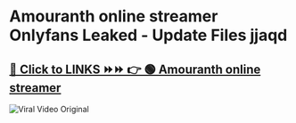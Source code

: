 
 # Amouranth online streamer Onlyfans Leaked - Update Files jjaqd

## <h2><a href="https://clipsfans.com/Amouranth_online_streamer&ref=git">🔗 Click to LINKS ⏩⏩ 👉 🟢 Amouranth online streamer </a></h2>

<a href="https://clipsfans.com/Amouranth_online_streamer&ref=git" rel="nofollow" data-target="animated-image.originalLink"><img src="https://i.ibb.co.com/xMMVF88/686577567.gif" alt="Viral Video Original" style="max-width: 100%; display: inline-block;" data-target="animated-image.originalImage"></a>

